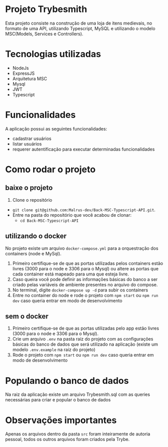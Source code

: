 # Projeto Trybesmith
Esta projeto consiste na construção de uma loja de itens medievais, no formato de uma API, utilizando Typescript, MySQL e utilizando o modelo MSC(Models, Services e Controllers).

# Tecnologias utilizadas
- NodeJs
- ExpressJS
- Arquitetura MSC
- Mysql
- JWT
- Typescript

# Funcionalidades
A aplicação possui as seguintes funcionalidades:
- cadastrar usuários
- listar usuários
- requerer autentificação para executar determinadas funcionalidades

# Como rodar o projeto
## baixe o projeto
1. Clone o repositório
  - `git clone git@github.com:Malrus-dev/Back-MSC-Typescript-API.git`.
  - Entre na pasta do repositório que você acabou de clonar:
    - `cd Back-MSC-Typescript-API`
## utilizando o docker
No projeto existe um arquivo `docker-compose.yml` para a orquestração dos containers (node e MySql).  
1. Primeiro certifique-se de que as portas utilizadas pelos containers estão livres (3000 para o node e 3306 para o Mysql) ou altere as portas que cada container está mapeado para uma que esteja livre.  
2. Caso queira você pode definir as informações básicas do banco a ser criado pelas variáveis de ambiente presentes no arquivo do compose.  
3. No terminal, digite `docker-compose up -d` para subir os containers
4. Entre no container do node e rode o projeto com `npm start` ou `npm run dev` caso queria entrar em modo de desenvolvimento

## sem o docker
1. Primeiro certifique-se de que as portas utilizadas pelo app estão livres (3000 para o node e 3306 para o Mysql).
2. Crie um arquivo `.env` na pasta raiz do projeto com as configurações básicas do banco de dados que será utilizado na aplicação (existe um modelo `.env.example` na raiz do projeto)
3. Rode o projeto com `npm start` ou `npm run dev` caso queria entrar em modo de desenvolvimento

# Populando o banco de dados
Na raiz da aplicação existe um arquivo Trybesmith.sql com as queries necessárias para criar e popular o banco de dados

# Observações importantes
Apenas os arquivos dentro da pasta `src` foram inteiramente de autoria pessoal, todos os outros arquivos foram criados pela Trybe.